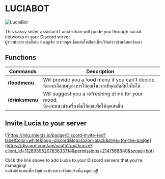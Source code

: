 # LUCIABOT

![LuciaBot](https://lucian.solutions/images/239t.png "LuciaBot")

This sassy sister assistant Lucia-chan will guide you through social networks in your Discord server.  
ผู้ช่วยน้องสาวสุดขี้เล่น น้องลูเซีย จะช่วยคุณเชื่อมต่อโซเชียลเน็ตเวิร์คต่างๆผ่านดิสคอร์ดเอง

## Functions

| Commands | Description |
| --- | --- |
| **/foodmenu** | Will provide you a food menu if you can't decide. <br /> น้องจะเลือกเมนูอาหารให้คุณในเวลาที่คุณตัดสินใจไม่ได้ |
| **/drinksmenu** | Will suggest you a refreshing drink for your mood. <br /> น้องจะแนะนำเครื่องดื่มให้คุณเพื่อให้คุณสดชื่น |

## Invite Lucia to your server

![https://img.shields.io/badge/Discord-Invite-red?labelColor=white&logo=discord&logoColor=black&style=for-the-badge](https://discord.com/api/oauth2/authorize?client_id=1128939520763633714&permissions=2147568640&scope=bot)

Click the link above to add Lucia to your Discord servers that you're managing!  
กดลิงก์ด้านบนเพื่อเชิญน้องเข้าเซอเวอร์ดิสคอร์ดที่คุณดูแลอยู่!
